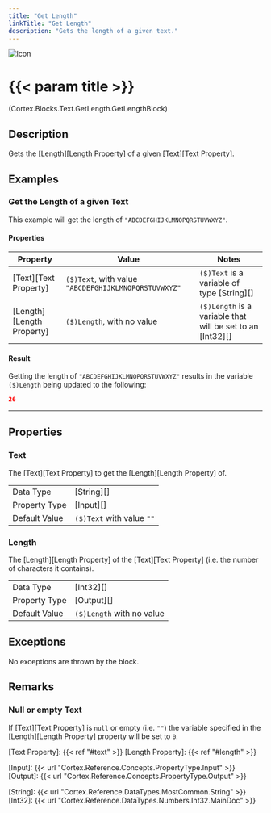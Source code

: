 ```yaml
---
title: "Get Length"
linkTitle: "Get Length"
description: "Gets the length of a given text."
---
```


![Icon](/blocks/text-get-length-block-icon.png)

# {{< param title >}}

<p class="namespace">(Cortex.Blocks.Text.GetLength.GetLengthBlock)</p>

## Description

Gets the [Length][Length Property] of a given [Text][Text Property].

## Examples

### Get the Length of a given Text

This example will get the length of `"ABCDEFGHIJKLMNOPQRSTUVWXYZ"`.

#### Properties

| Property           | Value                     | Notes                                    |
|--------------------|---------------------------|------------------------------------------|
| [Text][Text Property] | `($)Text`, with value `"ABCDEFGHIJKLMNOPQRSTUVWXYZ"` | `($)Text` is a variable of type [String][] |
| [Length][Length Property] | `($)Length`, with no value | `($)Length` is a variable that will be set to an [Int32][] |

#### Result

Getting the length of `"ABCDEFGHIJKLMNOPQRSTUVWXYZ"` results in the variable `($)Length` being updated to the following:

```json
26
```

***

## Properties

### Text

The [Text][Text Property] to get the [Length][Length Property] of.  
  
| | |
|--------------------|---------------------------|
| Data Type | [String][] |
| Property Type | [Input][] |
| Default Value | `($)Text` with value `""` |

### Length

The [Length][Length Property] of the [Text][Text Property] (i.e. the number of characters it contains).

| | |
|--------------------|---------------------------|
| Data Type | [Int32][] |
| Property Type | [Output][] |
| Default Value | `($)Length` with no value |

## Exceptions

No exceptions are thrown by the block.

## Remarks

### Null or empty Text

If [Text][Text Property] is `null` or empty (i.e. `""`) the variable specified in the [Length][Length Property] property will be set to `0`.

[Text Property]: {{< ref "#text" >}}
[Length Property]: {{< ref "#length" >}}

[Input]: {{< url "Cortex.Reference.Concepts.PropertyType.Input" >}}
[Output]: {{< url "Cortex.Reference.Concepts.PropertyType.Output" >}}

[String]: {{< url "Cortex.Reference.DataTypes.MostCommon.String" >}}
[Int32]: {{< url "Cortex.Reference.DataTypes.Numbers.Int32.MainDoc" >}}
